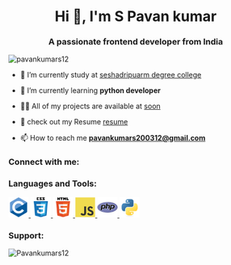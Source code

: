 <h1 align="center">Hi 👋, I'm S Pavan kumar</h1>
<h3 align="center">A passionate frontend developer from India</h3>

<p align="left"> <img src="https://komarev.com/ghpvc/?username=pavankumars12&label=Profile%20views&color=0e75b6&style=flat" alt="pavankumars12" /> </p>

- 🔭 I’m currently study at [seshadripuarm degree college](https://www.sdcmysore.ac.in/)

- 🌱 I’m currently learning **python developer**

- 👨‍💻 All of my projects are available at [soon](soon)

 - 📝 check out my Resume [resume](file:///C:/Users/Dell/Downloads/RESUme2%20(1).pd)


- 📫 How to reach me **pavankumars200312@gmail.com**

<h3 align="left">Connect with me:</h3>
<p align="left">
</p>

<h3 align="left">Languages and Tools:</h3>
<p align="left"> <a href="https://www.cprogramming.com/" target="_blank" rel="noreferrer"> <img src="https://raw.githubusercontent.com/devicons/devicon/master/icons/c/c-original.svg" alt="c" width="40" height="40"/> </a> <a href="https://www.w3schools.com/css/" target="_blank" rel="noreferrer"> <img src="https://raw.githubusercontent.com/devicons/devicon/master/icons/css3/css3-original-wordmark.svg" alt="css3" width="40" height="40"/> </a> <a href="https://www.w3.org/html/" target="_blank" rel="noreferrer"> <img src="https://raw.githubusercontent.com/devicons/devicon/master/icons/html5/html5-original-wordmark.svg" alt="html5" width="40" height="40"/> </a> <a href="https://developer.mozilla.org/en-US/docs/Web/JavaScript" target="_blank" rel="noreferrer"> <img src="https://raw.githubusercontent.com/devicons/devicon/master/icons/javascript/javascript-original.svg" alt="javascript" width="40" height="40"/> </a> <a href="https://www.php.net" target="_blank" rel="noreferrer"> <img src="https://raw.githubusercontent.com/devicons/devicon/master/icons/php/php-original.svg" alt="php" width="40" height="40"/> </a> <a href="https://www.python.org" target="_blank" rel="noreferrer"> <img src="https://raw.githubusercontent.com/devicons/devicon/master/icons/python/python-original.svg" alt="python" width="40" height="40"/> </a> </p>

<h3 align="left">Support:</h3>
<p><a href="https://www.buymeacoffee.com/Pavankumars12"> <img align="left" src="https://cdn.buymeacoffee.com/buttons/v2/default-yellow.png" height="50" width="210" alt="Pavankumars12" /></a></p><br><br>
